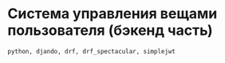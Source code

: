 # Система управления вещами пользователя (бэкенд часть)
```sh 
python, djando, drf, drf_spectacular, simplejwt
```